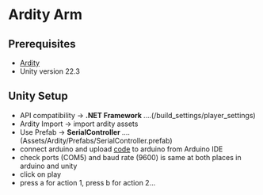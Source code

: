 # Ardity Arm
## Prerequisites
* [Ardity](https://assetstore.unity.com/packages/tools/integration/ardity-arduino-unity-communication-made-easy-123819)
* Unity version 22.3

## Unity Setup
* API compatibility ->  <b>.NET Framework </b> ....(/build_settings/player_settings)
* Ardity Import -> import ardity assets
* Use Prefab ->  <b>SerialController </b>....    (Assets/Ardity/Prefabs/SerialController.prefab)
* connect arduino and upload [code](https://github.com/adijams01/Unity/blob/main/ardity_arm/ardity_arm.ino) to arduino from Arduino IDE
* check ports (COM5) and baud rate (9600) is same at both places in arduino and unity
* click on play
* press a for action 1, press b for action 2...
